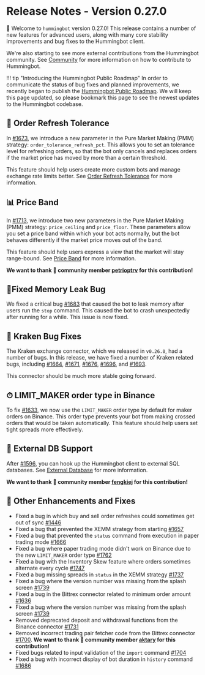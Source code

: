 # Release Notes - Version 0.27.0

🚀 Welcome to `hummingbot` version 0.27.0! This release contains a number of new features for advanced users, along with many core stability improvements and bug fixes to the Hummingbot client.

We're also starting to see more external contributions from the Hummingbot community. See [Community](/developers/#contributing-to-hummingbot) for more information on how to contribute to Hummingbot.

!!! tip "Introducing the Hummingbot Public Roadmap"
    In order to communicate the status of bug fixes and planned improvements, we recently began to publish the [Hummingbot Public Roadmap](https://github.com/CoinAlpha/hummingbot/projects/2). We will keep this page updated, so please bookmark this page to see the newest updates to the Hummingbot codebase.

## 🔄 Order Refresh Tolerance

In [#1673](https://github.com/CoinAlpha/hummingbot/pull/1673), we introduce a new parameter in the Pure Market Making (PMM) strategy: `order_tolerance_refresh_pct`. This allows you to set an tolerance level for refreshing orders, so that the bot only cancels and replaces orders if the market price has moved by more than a certain threshold.

This feature should help users create more custom bots and manage exchange rate limits better. See [Order Refresh Tolerance](/strategy-configs/order-refresh-tolerance/) for more information.

## 📊 Price Band

In [#1713](https://github.com/CoinAlpha/hummingbot/issues/1713), we introduce two new parameters in the Pure Market Making (PMM) strategy: `price_ceiling` and `price_floor`. These parameters allow you set a price band within which your bot acts normally, but the bot behaves differently if the market price moves out of the band.

This feature should help users express a view that the market will stay range-bound. See [Price Band](/strategy-configs/price-band/) for more information.

**We want to thank 🙏 community member [petrioptrv](https://github.com/petioptrv) for this contribution!**

## 🐞Fixed Memory Leak Bug

We fixed a critical bug [#1683](https://github.com/CoinAlpha/hummingbot/issues/1683) that caused the bot to leak memory after users run the `stop` command. This caused the bot to crash unexpectedly after running for a while. This issue is now fixed.

## 🐙 Kraken Bug Fixes

The Kraken exchange connector, which we released in `v0.26.0`, had a number of bugs. In this release, we have fixed a number of Kraken related bugs, including [#1664](https://github.com/CoinAlpha/hummingbot/issues/1664), [#1671](https://github.com/CoinAlpha/hummingbot/issues/1671), [#1676](https://github.com/CoinAlpha/hummingbot/issues/1676), [#1696](https://github.com/CoinAlpha/hummingbot/pull/1696), and [#1693](https://github.com/CoinAlpha/hummingbot/issues/1693).

This connector should be much more stable going forward.

## ⏱ LIMIT_MAKER order type in Binance

To fix [#1633](https://github.com/CoinAlpha/hummingbot/pull/1633), we now use the `LIMIT_MAKER` order type by default for maker orders on Binance. This order type prevents your bot from making crossed orders that would be taken automatically. This feature should help users set tight spreads more effectively.

## 🐞 External DB Support 

After [#1596](https://github.com/CoinAlpha/hummingbot/issues/1596), you can hook up the Hummingbot client to external SQL databases. See [External Database](/operation/connect-exchange/#advanced-database-configuration) for more information.

**We want to thank 🙏 community member [fengkiej](https://github.com/fengkiej) for this contribution!**

## 🐞 Other Enhancements and Fixes
* Fixed a bug in which buy and sell order refreshes could sometimes get out of sync [#1446](https://github.com/CoinAlpha/hummingbot/pull/1446)
* Fixed a bug that prevented the XEMM strategy from starting [#1657](https://github.com/CoinAlpha/hummingbot/pull/1657)
* Fixed a bug that prevented the `status` command from execution in paper trading mode [#1666](https://github.com/CoinAlpha/hummingbot/pull/1666)
* Fixed a bug where paper trading mode didn't work on Binance due to the new `LIMIT_MAKER` order type [#1762](https://github.com/CoinAlpha/hummingbot/issues/1762)
* Fixed a bug with the Inventory Skew feature where orders sometimes alternate every cycle [#1747](https://github.com/CoinAlpha/hummingbot/issues/1747)
* Fixed a bug missing spreads in `status` in the XEMM strategy [#1737](https://github.com/CoinAlpha/hummingbot/issues/1737)
* Fixed a bug where the version number was missing from the splash screen [#1739](https://github.com/CoinAlpha/hummingbot/issues/1739)
* Fixed a bug in the Bittrex connector related to minimum order amount [#1636](https://github.com/CoinAlpha/hummingbot/issues/1636)
* Fixed a bug where the version number was missing from the splash screen [#1739](https://github.com/CoinAlpha/hummingbot/issues/1739)
* Removed deprecated deposit and withdrawal functions from the Binance connector [#1731](https://github.com/CoinAlpha/hummingbot/issues/1731)
* Removed incorrect trading pair fetcher code from the Bittrex connector [#1700](https://github.com/CoinAlpha/hummingbot/issues/1700). **We want to thank 🙏 community member [aktary](https://github.com/aktary) for this contribution!**
* Fixed bugs related to input validation of the `import` command [#1704](https://github.com/CoinAlpha/hummingbot/pull/1704)
* Fixed a bug with incorrect display of bot duration in `history` command [#1686](https://github.com/CoinAlpha/hummingbot/pull/1686)
